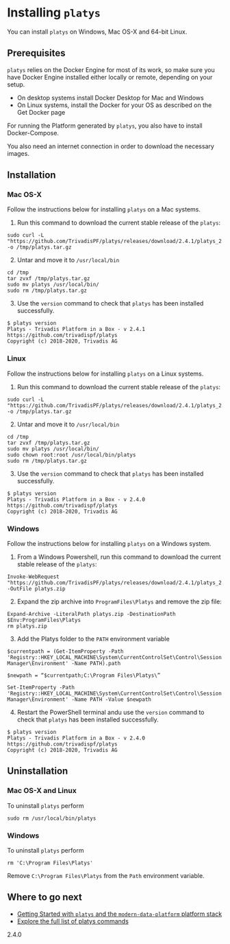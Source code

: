 # Installing `platys`

You can install `platys` on Windows, Mac OS-X and 64-bit Linux.

## Prerequisites

`platys` relies on the Docker Engine for most of its work, so make sure you have Docker Engine installed either locally or remote, depending on your setup.

  * On desktop systems install Docker Desktop for Mac and Windows
  * On Linux systems, install the Docker for your OS as described on the Get Docker page

For running the Platform generated by `platys`, you also have to install Docker-Compose. 

You also need an internet connection in order to download the necessary images. 

## Installation

### Mac OS-X 

Follow the instructions below for installing `platys` on a Mac systems.  

1. Run this command to download the current stable release of the `platys`:

  ```
sudo curl -L "https://github.com/TrivadisPF/platys/releases/download/2.4.1/platys_2.4.1_darwin_x86_64.tar.gz" -o /tmp/platys.tar.gz
```

2. Untar and move it to `/usr/local/bin`

  ```
cd /tmp
tar zvxf /tmp/platys.tar.gz 
sudo mv platys /usr/local/bin/
sudo rm /tmp/platys.tar.gz 
```

3. Use the `version` command to check that `platys` has been installed successfully.

  ```
$ platys version
Platys - Trivadis Platform in a Box - v 2.4.1
https://github.com/trivadispf/platys
Copyright (c) 2018-2020, Trivadis AG
```

### Linux

Follow the instructions below for installing `platys` on a Linux systems.  

1. Run this command to download the current stable release of the `platys`:

  ```
sudo curl -L "https://github.com/TrivadisPF/platys/releases/download/2.4.1/platys_2.4.1_linux_x86_64.tar.gz" -o /tmp/platys.tar.gz
```

2. Untar and move it to `/usr/local/bin`

  ```
cd /tmp
tar zvxf /tmp/platys.tar.gz 
sudo mv platys /usr/local/bin/
sudo chown root:root /usr/local/bin/platys
sudo rm /tmp/platys.tar.gz 
```

3. Use the `version` command to check that `platys`  has been installed successfully.

  ```
$ platys version
Platys - Trivadis Platform in a Box - v 2.4.0
https://github.com/trivadispf/platys
Copyright (c) 2018-2020, Trivadis AG
```

### Windows 

Follow the instructions below for installing `platys` on a Windows system. 

1. From a Windows Powershell, run this command to download the current stable release of the `platys`:

  ```
Invoke-WebRequest "https://github.com/TrivadisPF/platys/releases/download/2.4.1/platys_2.4.1_windows_x86_64.zip" -OutFile platys.zip
```

2. Expand the zip archive into `ProgramFiles\Platys` and remove the zip file:

  ```
Expand-Archive -LiteralPath platys.zip -DestinationPath $Env:ProgramFiles\Platys
rm platys.zip
```

3. Add the Platys folder to the `PATH` environment variable 

  ```
$currentpath = (Get-ItemProperty -Path 'Registry::HKEY_LOCAL_MACHINE\System\CurrentControlSet\Control\Session Manager\Environment' -Name PATH).path
```

  ```
$newpath = “$currentpath;C:\Program Files\Platys\”
```

  ```
Set-ItemProperty -Path 'Registry::HKEY_LOCAL_MACHINE\System\CurrentControlSet\Control\Session Manager\Environment' -Name PATH -Value $newpath
```

4. Restart the PowerShell terminal andu use the `version` command to check that `platys` has been installed successfully.

  ```
$ platys version
Platys - Trivadis Platform in a Box - v 2.4.0
https://github.com/trivadispf/platys
Copyright (c) 2018-2020, Trivadis AG
```

   
## Uninstallation

### Mac OS-X and Linux

To uninstall `platys` perform

```
sudo rm /usr/local/bin/platys
```

### Windows

To uninstall `platys` perform

```
rm 'C:\Program Files\Platys'
```

Remove `C:\Program Files\Platys` from the `Path` environment variable.
   
## Where to go next

* [Getting Started with `platys` and the `modern-data-platform` platform stack](https://github.com/TrivadisPF/platys-modern-data-platform/blob/master/documentation/getting-started.md)
* [Explore the full list of platys commands](command-line-ref.md)

2.4.0
